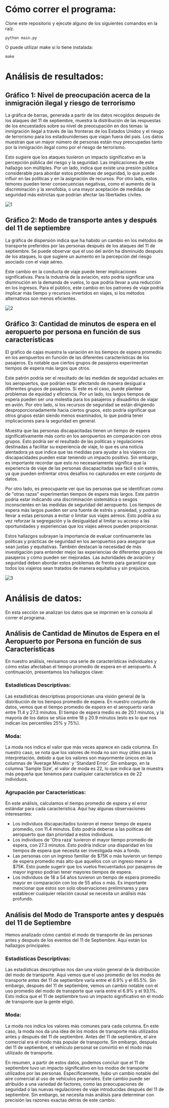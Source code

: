 # Cómo correr el programa:
Clone este repositorio y ejecute alguno de los siguientes comandos en la raíz.

```console
python main.py
```
O puede utilizar make si lo tiene instalada:

```console
make
```

# Análisis de resultados:

## Gráfico 1: Nivel de preocupación acerca de la inmigración ilegal y riesgo de terrorismo

La gráfica de barras, generada a partir de los datos recogidos después de los ataques del 11 de septiembre, muestra la distribución de las respuestas de los encuestados sobre su nivel de preocupación en dos temas: la inmigración ilegal a través de las fronteras de los Estados Unidos y el riesgo de terrorismo para los estadounidenses que viajan fuera del país. Los datos muestran que un mayor número de personas están muy preocupadas tanto por la inmigración ilegal como por el riesgo de terrorismo.

Esto sugiere que los ataques tuvieron un impacto significativo en la percepción pública del riesgo y la seguridad. Las implicaciones de este hallazgo son múltiples. Por un lado, indica que existe una presión pública considerable para abordar estos problemas de seguridad, lo que puede influir en las políticas y en la asignación de recursos. Por otro lado, estos temores pueden tener consecuencias negativas, como el aumento de la discriminación y la xenofobia, o una mayor aceptación de medidas de seguridad más estrictas que podrían afectar las libertades civiles.

![1](https://github.com/GaboUCR/Gabo/assets/69367406/3e864045-c12b-4cf1-8d5b-5c040ddbcd93)


## Gráfico 2: Modo de transporte antes y después del 11 de septiembre

La gráfica de dispersión indica que ha habido un cambio en los métodos de transporte preferidos por las personas después de los ataques del 11 de septiembre. Se puede observar que el uso del avión ha disminuido después de los ataques, lo que sugiere un aumento en la percepción del riesgo asociado con el viaje aéreo.

Este cambio en la conducta de viaje puede tener implicaciones significativas. Para la industria de la aviación, esto podría significar una disminución en la demanda de vuelos, lo que podría llevar a una reducción en los ingresos. Para el público, este cambio en los patrones de viaje podría implicar más tiempo y recursos invertidos en viajes, si los métodos alternativos son menos eficientes.


![2](https://github.com/GaboUCR/Gabo/assets/69367406/ec2f57fc-3f46-4c3c-91c4-5809fa78e774)

## Gráfico 3: Cantidad de minutos de espera en el aeropuerto por persona en función de sus características

El gráfico de cajas muestra la variación en los tiempos de espera promedio en los aeropuertos en función de las diferentes características de los pasajeros. Es notable que ciertos grupos de pasajeros experimentan tiempos de espera más largos que otros.

Este patrón podría ser el resultado de las medidas de seguridad actuales en los aeropuertos, que podrían estar afectando de manera desigual a diferentes grupos de pasajeros. Si este es el caso, puede plantear problemas de equidad y eficiencia. Por un lado, los largos tiempos de espera pueden ser una molestia para los pasajeros y disuadirlos de viajar en avión. Por otro lado, si los recursos de seguridad se están dirigiendo desproporcionadamente hacia ciertos grupos, esto podría significar que otros grupos están siendo menos examinados, lo que podría tener implicaciones para la seguridad en general.

Muestra que las personas discapacitadas tienen un tiempo de espera significativamente más corto en los aeropuertos en comparación con otros grupos. Esto podría ser el resultado de las políticas y regulaciones destinadas a facilitar su experiencia de viaje, lo que es una noticia alentadora ya que indica que las medidas para ayudar a los viajeros con discapacidades pueden estar teniendo un impacto positivo. Sin embargo, es importante recordar que esto no necesariamente significa que la experiencia de viaje de las personas discapacitadas sea fácil o sin estrés, ya que pueden enfrentar otros desafíos no capturados en este conjunto de datos.

Por otro lado, es preocupante ver que las personas que se identifican como de "otras razas" experimentan tiempos de espera más largos. Este patrón podría estar indicando una discriminación sistemática o sesgos inconscientes en las medidas de seguridad del aeropuerto. Los tiempos de espera más largos pueden ser una fuente de estrés y ansiedad, y podrían llevar a estas personas a evitar o limitar sus viajes aéreos. Esto podría a su vez reforzar la segregación y la desigualdad al limitar su acceso a las oportunidades y experiencias que los viajes aéreos pueden proporcionar.

Estos hallazgos subrayan la importancia de evaluar continuamente las políticas y prácticas de seguridad en los aeropuertos para asegurar que sean justas y equitativas. También destacan la necesidad de más investigación para entender mejor las experiencias de diferentes grupos de pasajeros y cómo pueden ser mejoradas. Las autoridades de aviación y seguridad deben abordar estos problemas de frente para garantizar que todos los viajeros sean tratados de manera equitativa y sin prejuicios.

![3](https://github.com/GaboUCR/Gabo/assets/69367406/472e8df1-fc6b-4807-8b25-5a4900855bc4)


# Análisis de datos:
En esta sección se analizan los datos que se imprimen en la consola al correr el programa.
## Análisis de Cantidad de Minutos de Espera en el Aeropuerto por Persona en función de sus Características
En nuestro análisis, revisamos una serie de características individuales y cómo estas afectaban el tiempo promedio de espera en el aeropuerto. A continuación, presentamos los hallazgos clave:

### Estadísticas Descriptivas:

Las estadísticas descriptivas proporcionan una visión general de la distribución de los tiempos promedio de espera. En nuestro conjunto de datos, vemos que el tiempo promedio de espera en el aeropuerto varía entre 11.4 y 27.3 minutos. El tiempo de espera medio es de 20.1 minutos, y la mayoría de los datos se sitúa entre 18 y 20.9 minutos (esto es lo que nos indican los percentiles 25% y 75%).

### Moda:

La moda nos indica el valor que más veces aparece en cada columna. En nuestro caso, se nota que los valores de moda no son muy útiles para la interpretación, debido a que los valores son mayormente únicos en las columnas de 'Average Minutes' y 'Standard Error'. Sin embargo, en la columna 'Sample Size', el valor de moda es 22, lo que indica que la muestra más pequeña que tenemos para cualquier característica es de 22 individuos.

### Agrupación por Características:

En este análisis, calculamos el tiempo promedio de espera y el error estándar para cada característica. Aquí hay algunas observaciones interesantes:

- Los individuos discapacitados tuvieron el menor tiempo de espera promedio, con 11.4 minutos. Esto podría deberse a las políticas del aeropuerto que dan prioridad a estos individuos.
- Los individuos de 'Otra raza' tuvieron el mayor tiempo promedio de espera, con 27.3 minutos. Esto podría indicar una disparidad en los tiempos de espera que necesita ser investigada más a fondo.
- Las personas con un ingreso familiar de $75K o más tuvieron un tiempo de espera promedio más alto que aquellos con un ingreso menor a $75K. Esto puede sugerir que los vuelos frecuentados por pasajeros de mayor ingreso podrían tener mayores tiempos de espera.
- Los individuos de 18 a 54 años tuvieron un tiempo de espera promedio mayor en comparación con los de 55 años o más.
Es importante mencionar que estos son solo observaciones preliminares y para establecer cualquier relación causal se necesita un análisis más profundo.

## Análisis del Modo de Transporte antes y después del 11 de Septiembre
Hemos analizado cómo cambió el modo de transporte de las personas antes y después de los eventos del 11 de Septiembre. Aquí están los hallazgos principales:

### Estadísticas Descriptivas:

Las estadísticas descriptivas nos dan una visión general de la distribución del modo de transporte. Aquí vemos que el uso promedio de los modos de transporte antes del 11 de septiembre varía entre el 6.9% y el 65.5%. Sin embargo, después del 11 de septiembre, vemos un cambio notable con el uso promedio del modo de transporte que varía entre el 6.9% y el 93.1%. Esto indica que el 11 de septiembre tuvo un impacto significativo en el modo de transporte que la gente eligió.

### Moda:

La moda nos indica los valores más comunes para cada columna. En este caso, la moda nos da una idea de los modos de transporte más utilizados antes y después del 11 de septiembre. Antes del 11 de septiembre, el aire comercial era el modo más popular de transporte. Sin embargo, después del 11 de septiembre, el vehículo personal se convirtió en el modo más utilizado de transporte.

En resumen, a partir de estos datos, podemos concluir que el 11 de septiembre tuvo un impacto significativo en los modos de transporte utilizados por las personas. Específicamente, hubo un cambio notable del aire comercial al uso de vehículos personales. Este cambio puede ser atribuido a una variedad de factores, como las preocupaciones de seguridad o las nuevas regulaciones de viaje introducidas después del 11 de septiembre. Sin embargo, se necesita más análisis para determinar con precisión las razones exactas detrás de este cambio.
